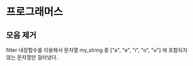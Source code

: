 # 프로그래머스

## 모음 제거

filter 내장함수를 이용해서 문자열 my_string 중 ["a", "e", "i", "o", "u"] 에 포함되지 않는 문자열만 걸러냈다.

